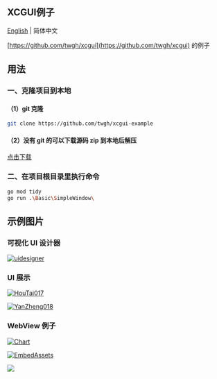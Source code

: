 ## XCGUI例子

[English](./README-en.md) | 简体中文

[https://github.com/twgh/xcgui](https://github.com/twgh/xcgui) 的例子

## 用法

### 一、克隆项目到本地

#### （1）git 克隆

```bash
git clone https://github.com/twgh/xcgui-example
```

#### （2）没有 git 的可以下载源码 zip 到本地后解压

[点击下载](https://codeload.github.com/twgh/xcgui-example/zip/refs/heads/main)

### 二、在项目根目录里执行命令

```bash
go mod tidy
go run .\Basic\SimpleWindow\
```

## 示例图片

### 可视化 UI 设计器

[![uidesigner](https://z3.ax1x.com/2021/09/15/4Vmh9S.png)](https://github.com/twgh/xcgui-example/tree/main/Basic/uidesigner)

### UI 展示

[![HouTai017](https://gitee.com/twgh/image/raw/master/xcgui-example/HouTai017.jpg)](https://github.com/twgh/xcgui-example/tree/main/HUMUI/HouTai017)

[![YanZheng018](https://gitee.com/twgh/image/raw/master/xcgui-example/YanZheng018.jpg)](https://github.com/twgh/xcgui-example/tree/main/HUMUI/YanZheng018)

### WebView 例子

[![Chart](https://gitee.com/twgh/image/raw/master/xcgui-example/chart.jpg)](https://github.com/twgh/xcgui-example/tree/main/webview/Chart)

[![EmbedAssets](https://gitee.com/twgh/image/raw/master/xcgui-example/EmbedAssets.jpg)](https://github.com/twgh/xcgui-example/tree/main/webview/EmbedAssets)

[![](https://gitee.com/twgh/image/raw/master/xcgui-example/CreateByLayoutEle.jpg)](https://github.com/twgh/xcgui-example/tree/main/webview/CreateByLayoutEle)
